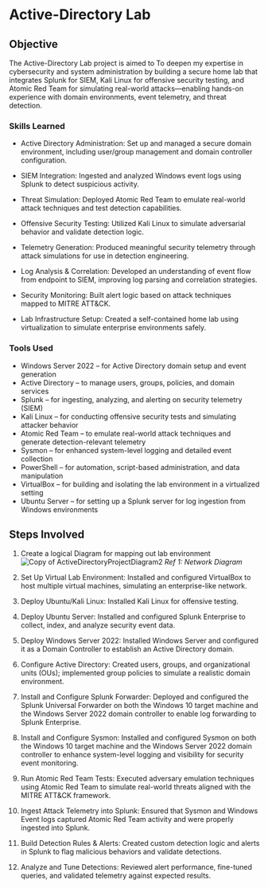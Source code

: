 # Active-Directory Lab

## Objective


The Active-Directory Lab project is aimed to To deepen my expertise in cybersecurity and system administration by building a secure home lab that integrates Splunk for SIEM, Kali Linux for offensive security testing, and Atomic Red Team for simulating real-world attacks—enabling hands-on experience with domain environments, event telemetry, and threat detection.

### Skills Learned

- Active Directory Administration: Set up and managed a secure domain environment, including user/group management and domain controller configuration.

- SIEM Integration: Ingested and analyzed Windows event logs using Splunk to detect suspicious activity.

- Threat Simulation: Deployed Atomic Red Team to emulate real-world attack techniques and test detection capabilities.

- Offensive Security Testing: Utilized Kali Linux to simulate adversarial behavior and validate detection logic.

- Telemetry Generation: Produced meaningful security telemetry through attack simulations for use in detection engineering.

- Log Analysis & Correlation: Developed an understanding of event flow from endpoint to SIEM, improving log parsing and correlation strategies.

- Security Monitoring: Built alert logic based on attack techniques mapped to MITRE ATT&CK.

- Lab Infrastructure Setup: Created a self-contained home lab using virtualization to simulate enterprise environments safely.

### Tools Used

- Windows Server 2022 – for Active Directory domain setup and event generation
- Active Directory – to manage users, groups, policies, and domain services
- Splunk – for ingesting, analyzing, and alerting on security telemetry (SIEM)
- Kali Linux – for conducting offensive security tests and simulating attacker behavior
- Atomic Red Team – to emulate real-world attack techniques and generate detection-relevant telemetry
- Sysmon – for enhanced system-level logging and detailed event collection
- PowerShell – for automation, script-based administration, and data manipulation
- VirtualBox – for building and isolating the lab environment in a virtualized setting
- Ubuntu Server – for setting up a Splunk server for log ingestion from Windows environments 

## Steps Involved

1. Create a logical Diagram for mapping out lab environment 
![Copy of ActiveDirectoryProjectDiagram2](https://github.com/user-attachments/assets/810ba3df-60eb-4851-9274-6bfe81e30f8e)
*Ref 1: Network Diagram*

2. Set Up Virtual Lab Environment:
Installed and configured VirtualBox to host multiple virtual machines, simulating an enterprise-like network.

3. Deploy Ubuntu/Kali Linux:
Installed Kali Linux for offensive testing.

4. Deploy Ubuntu Server:
Installed and configured Splunk Enterprise to collect, index, and analyze security event data.

5. Deploy Windows Server 2022:
Installed Windows Server and configured it as a Domain Controller to establish an Active Directory domain.

6. Configure Active Directory:
Created users, groups, and organizational units (OUs); implemented group policies to simulate a realistic domain environment.

7. Install and Configure Splunk Forwarder:
Deployed and configured the Splunk Universal Forwarder on both the Windows 10 target machine and the Windows Server 2022 domain controller to enable log forwarding to Splunk Enterprise. 

8. Install and Configure Sysmon:
Installed and configured Sysmon on both the Windows 10 target machine and the Windows Server 2022 domain controller to enhance system-level logging and visibility for security event monitoring.

9. Run Atomic Red Team Tests:
Executed adversary emulation techniques using Atomic Red Team to simulate real-world threats aligned with the MITRE ATT&CK framework.

10. Ingest Attack Telemetry into Splunk:
Ensured that Sysmon and Windows Event logs captured Atomic Red Team activity and were properly ingested into Splunk.

11. Build Detection Rules & Alerts:
Created custom detection logic and alerts in Splunk to flag malicious behaviors and validate detections.

12. Analyze and Tune Detections:
Reviewed alert performance, fine-tuned queries, and validated telemetry against expected results.


